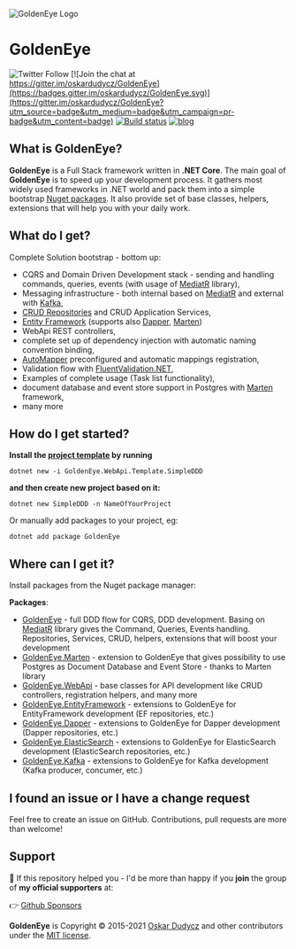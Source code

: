 ![GoldenEye Logo](assets/GoldenEye.png)

# GoldenEye

![Twitter Follow](https://img.shields.io/twitter/follow/oskar_at_net?style=social) [![Join the chat at https://gitter.im/oskardudycz/GoldenEye](https://badges.gitter.im/oskardudycz/GoldenEye.svg)](https://gitter.im/oskardudycz/GoldenEye?utm_source=badge&utm_medium=badge&utm_campaign=pr-badge&utm_content=badge)
[![Build status](https://ci.appveyor.com/api/projects/status/1mtm4h33cvur6kob/branch/main?svg=true)](https://ci.appveyor.com/project/oskardudycz/goldeneye-core/branch/main) [![blog](https://img.shields.io/badge/blog-event--driven.io-brightgreen)](https://event-driven.io/)

What is GoldenEye?
--------------------------------
**GoldenEye** is a Full Stack framework written in **.NET Core**. The main goal of **GoldenEye** is to speed up your development process. It gathers most widely used frameworks in .NET world and pack them into a simple bootstrap [Nuget packages](https://www.nuget.org/packages?q=GoldenEye). It also provide set of base classes, helpers, extensions that will help you with your daily work.

What do I get?
--------------------------------
Complete Solution bootstrap - bottom up:
- CQRS and Domain Driven Development stack - sending and handling commands, queries, events (with usage of [MediatR](https://github.com/jbogard/MediatR) library),
- Messaging infrastructure - both internal based on [MediatR](https://github.com/jbogard/MediatR) and external with [Kafka](https://kafka.apache.org/),
- [CRUD Repositories](https://github.com/oskardudycz/GoldenEye/tree/main/src/Core/Core/Repositories) and CRUD Application Services,
- [Entity Framework](https://github.com/aspnet/EntityFrameworkCore) (supports also [Dapper](https://github.com/StackExchange/Dapper), [Marten](https://github.com/JasperFx/marten))
- WebApi REST controllers,
- complete set up of dependency injection with automatic naming convention binding,
- [AutoMapper](https://github.com/AutoMapper/AutoMapper) preconfigured and automatic mappings registration,
- Validation flow with [FluentValidation.NET](https://github.com/JeremySkinner/FluentValidation),
- Examples of complete usage (Task list functionality),
- document database and event store support in Postgres with [Marten](https://github.com/JasperFx/marten) framework,
- many more

How do I get started?
--------------------------------

**Install the [project template](https://github.com/oskardudycz/GoldenEye/tree/main/src/Templates/SimpleDDD/content) by running**

`dotnet new -i GoldenEye.WebApi.Template.SimpleDDD`

**and then create new project based on it:**

`dotnet new SimpleDDD -n NameOfYourProject`


Or manually add packages to your project, eg:

`dotnet add package GoldenEye`
  

Where can I get it?
--------------------------------
Install packages from the Nuget package manager:

**Packages**:
* [GoldenEye](src/Core/Core/Readme.md) - full DDD flow for CQRS, DDD development. Basing on [MediatR](https://github.com/jbogard/MediatR) library gives the Command, Queries, Events handling. Repositories, Services, CRUD, helpers, extensions that will boost your development
* [GoldenEye.Marten](src/Marten/Marten/Readme.md) - extension to GoldenEye that gives possibility to use Postgres as Document Database and Event Store - thanks to Marten library
* [GoldenEye.WebApi](src/WebApi/WebApi/Readme.md) - base classes for API development like CRUD controllers, registration helpers, and many more
* [GoldenEye.EntityFramework](src/EntityFramework/EntityFramework/Readme.md) - extensions to GoldenEye for EntityFramework development (EF repositories, etc.)
* [GoldenEye.Dapper](src/Dapper/Dapper/Readme.md) - extensions to GoldenEye for Dapper development (Dapper repositories, etc.)
* [GoldenEye.ElasticSearch](src/ElasticSearch/ElasticSearch/Readme.md) - extensions to GoldenEye for ElasticSearch development (ElasticSearch repositories, etc.)
* [GoldenEye.Kafka](src/Kafka/Kafka/Readme.md) - extensions to GoldenEye for Kafka development (Kafka producer, concumer, etc.)

I found an issue or I have a change request
--------------------------------
Feel free to create an issue on GitHub. Contributions, pull requests are more than welcome!

Support
--------------------------------
💖 If this repository helped you - I'd be more than happy if you **join** the group of **my official supporters** at:

👉 [Github Sponsors](https://github.com/sponsors/oskardudycz) 


**GoldenEye** is Copyright &copy; 2015-2021 [Oskar Dudycz](https://event-driven.io) and other contributors under the [MIT license](LICENSE.txt).
